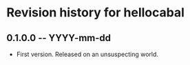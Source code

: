 # Revision history for hellocabal

## 0.1.0.0 -- YYYY-mm-dd

* First version. Released on an unsuspecting world.
